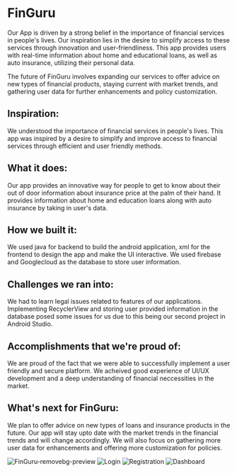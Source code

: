 # FinGuru
Our App is driven by a strong belief in the importance of financial services in people's lives. Our 
inspiration lies in the desire to simplify access to these services through innovation and user-friendliness. 
This app provides users with real-time information about home and educational loans, as well as auto insurance, 
utilizing their personal data. 

The future of FinGuru involves expanding our services to offer advice on new types of financial products, 
staying current with market trends, and gathering user data for further enhancements and policy customization.

## Inspiration:
We understood the importance of financial services in people's lives. This app was inspired by a desire to simplify and improve access to financial services through efficient and user friendly methods.

## What it does:
Our app provides an innovative way for people to get to know about their out of door information about insurance price at the palm of their hand. It provides information about home and education loans along with auto insurance by taking in user's data.

## How we built it:
We used java for backend to build the android application, xml for the frontend to design the app and make the UI interactive. We used firebase and Googlecloud as the database to store user information.

## Challenges we ran into:
We had to learn legal issues related to features of our applications. Implementing RecyclerView and storing user provided information in the database posed some issues for us due to this being our second project in Android Studio.

## Accomplishments that we're proud of:
We are proud of the fact that we were able to successfully implement a user friendly and secure platform. We acheived good experience of UI/UX development and a deep understanding of financial neccessities in the market.

## What's next for FinGuru:
We plan to offer advice on new types of loans and insurance products in the future. Our app will stay upto date with the market trends in the financial trends and will change accordingly. We will also focus on gathering more user data for enhancements and offering more customization for policies.


![FinGuru-removebg-preview](https://github.com/InshaadMerchant/FinGuru/assets/91715509/afb8cf52-58e8-4f2b-8a6d-520dd817fe7f)
![Login](https://github.com/InshaadMerchant/FinGuru/assets/91715509/6f8f28df-5d8d-4c1a-bf0d-c2bc065a0bfc)
![Registration](https://github.com/InshaadMerchant/FinGuru/assets/91715509/b652761e-b33c-461c-9331-e0bf03bc2820)
![Dashboard](https://github.com/InshaadMerchant/FinGuru/assets/91715509/b90b6d75-193e-40e3-8800-82174832e425)

